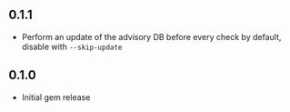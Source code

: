 ## 0.1.1

- Perform an update of the advisory DB before every check by default, disable with `--skip-update`

## 0.1.0

- Initial gem release
